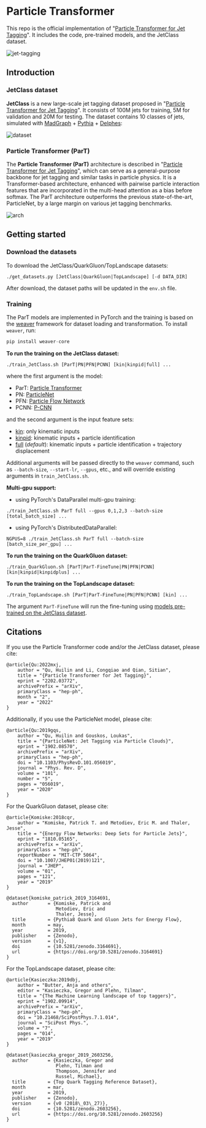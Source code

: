 # Particle Transformer

This repo is the official implementation of "[Particle Transformer for Jet Tagging](https://arxiv.org/abs/2202.03772)". It includes the code, pre-trained models, and the JetClass dataset.

![jet-tagging](figures/jet-tagging.png)

## Introduction

### JetClass dataset

**JetClass** is a new large-scale jet tagging dataset proposed in "[Particle Transformer for Jet Tagging](https://arxiv.org/abs/2202.03772)". It consists of 100M jets for training, 5M for validation and 20M for testing. The dataset contains 10 classes of jets, simulated with [MadGraph](https://launchpad.net/mg5amcnlo) + [Pythia](https://pythia.org/) + [Delphes](https://cp3.irmp.ucl.ac.be/projects/delphes):

![dataset](figures/dataset.png)

### Particle Transformer (ParT)

The **Particle Transformer (ParT)** architecture is described in "[Particle Transformer for Jet Tagging](https://arxiv.org/abs/2202.03772)", which can serve as a general-purpose backbone for jet tagging and similar tasks in particle physics. It is a Transformer-based architecture, enhanced with pairwise particle interaction features that are incorporated in the multi-head attention as a bias before softmax. The ParT architecture outperforms the previous state-of-the-art, ParticleNet, by a large margin on various jet tagging benchmarks.

![arch](figures/arch.png)

## Getting started

### Download the datasets

To download the JetClass/QuarkGluon/TopLandscape datasets:

```
./get_datasets.py [JetClass|QuarkGluon|TopLandscape] [-d DATA_DIR]
```

After download, the dataset paths will be updated in the `env.sh` file.

### Training

The ParT models are implemented in PyTorch and the training is based on the [weaver](https://github.com/hqucms/weaver-core) framework for dataset loading and transformation. To install `weaver`, run:

```python
pip install weaver-core
```

**To run the training on the JetClass dataset:**

```
./train_JetClass.sh [ParT|PN|PFN|PCNN] [kin|kinpid|full] ...
```

where the first argument is the model:

- ParT: [Particle Transformer](https://arxiv.org/abs/2202.03772)
- PN: [ParticleNet](https://arxiv.org/abs/1902.08570)
- PFN: [Particle Flow Network](https://arxiv.org/abs/1810.05165)
- PCNN: [P-CNN](https://arxiv.org/abs/1902.09914)

and the second argument is the input feature sets:

- [kin](data/JetClass/JetClass_kin.yaml): only kinematic inputs
- [kinpid](data/JetClass/JetClass_kinpid.yaml): kinematic inputs + particle identification
- [full](data/JetClass/JetClass_full.yaml) (_default_): kinematic inputs + particle identification + trajectory displacement

Additional arguments will be passed directly to the `weaver` command, such as `--batch-size`, `--start-lr`, `--gpus`, etc., and will override existing arguments in `train_JetClass.sh`.

**Multi-gpu support:**

- using PyTorch's DataParallel multi-gpu training:

```
./train_JetClass.sh ParT full --gpus 0,1,2,3 --batch-size [total_batch_size] ...
```

- using PyTorch's DistributedDataParallel:

```
NGPUS=8 ./train_JetClass.sh ParT full --batch-size [batch_size_per_gpu] ...
```

**To run the training on the QuarkGluon dataset:**

```
./train_QuarkGluon.sh [ParT|ParT-FineTune|PN|PFN|PCNN] [kin|kinpid|kinpidplus] ...
```

**To run the training on the TopLandscape dataset:**

```
./train_TopLandscape.sh [ParT|ParT-FineTune|PN|PFN|PCNN] [kin] ...
```

The argument `ParT-FineTune` will run the fine-tuning using [models pre-trained on the JetClass dataset](models/).

## Citations

If you use the Particle Transformer code and/or the JetClass dataset, please cite:

```
@article{Qu:2022mxj,
    author = "Qu, Huilin and Li, Congqiao and Qian, Sitian",
    title = "{Particle Transformer for Jet Tagging}",
    eprint = "2202.03772",
    archivePrefix = "arXiv",
    primaryClass = "hep-ph",
    month = "2",
    year = "2022"
}
```

Additionally, if you use the ParticleNet model, please cite:

```
@article{Qu:2019gqs,
    author = "Qu, Huilin and Gouskos, Loukas",
    title = "{ParticleNet: Jet Tagging via Particle Clouds}",
    eprint = "1902.08570",
    archivePrefix = "arXiv",
    primaryClass = "hep-ph",
    doi = "10.1103/PhysRevD.101.056019",
    journal = "Phys. Rev. D",
    volume = "101",
    number = "5",
    pages = "056019",
    year = "2020"
}
```

For the QuarkGluon dataset, please cite:

```
@article{Komiske:2018cqr,
    author = "Komiske, Patrick T. and Metodiev, Eric M. and Thaler, Jesse",
    title = "{Energy Flow Networks: Deep Sets for Particle Jets}",
    eprint = "1810.05165",
    archivePrefix = "arXiv",
    primaryClass = "hep-ph",
    reportNumber = "MIT-CTP 5064",
    doi = "10.1007/JHEP01(2019)121",
    journal = "JHEP",
    volume = "01",
    pages = "121",
    year = "2019"
}

@dataset{komiske_patrick_2019_3164691,
  author       = {Komiske, Patrick and
                  Metodiev, Eric and
                  Thaler, Jesse},
  title        = {Pythia8 Quark and Gluon Jets for Energy Flow},
  month        = may,
  year         = 2019,
  publisher    = {Zenodo},
  version      = {v1},
  doi          = {10.5281/zenodo.3164691},
  url          = {https://doi.org/10.5281/zenodo.3164691}
}
```

For the TopLandscape dataset, please cite:

```
@article{Kasieczka:2019dbj,
    author = "Butter, Anja and others",
    editor = "Kasieczka, Gregor and Plehn, Tilman",
    title = "{The Machine Learning landscape of top taggers}",
    eprint = "1902.09914",
    archivePrefix = "arXiv",
    primaryClass = "hep-ph",
    doi = "10.21468/SciPostPhys.7.1.014",
    journal = "SciPost Phys.",
    volume = "7",
    pages = "014",
    year = "2019"
}

@dataset{kasieczka_gregor_2019_2603256,
  author       = {Kasieczka, Gregor and
                  Plehn, Tilman and
                  Thompson, Jennifer and
                  Russel, Michael},
  title        = {Top Quark Tagging Reference Dataset},
  month        = mar,
  year         = 2019,
  publisher    = {Zenodo},
  version      = {v0 (2018\_03\_27)},
  doi          = {10.5281/zenodo.2603256},
  url          = {https://doi.org/10.5281/zenodo.2603256}
}
```
